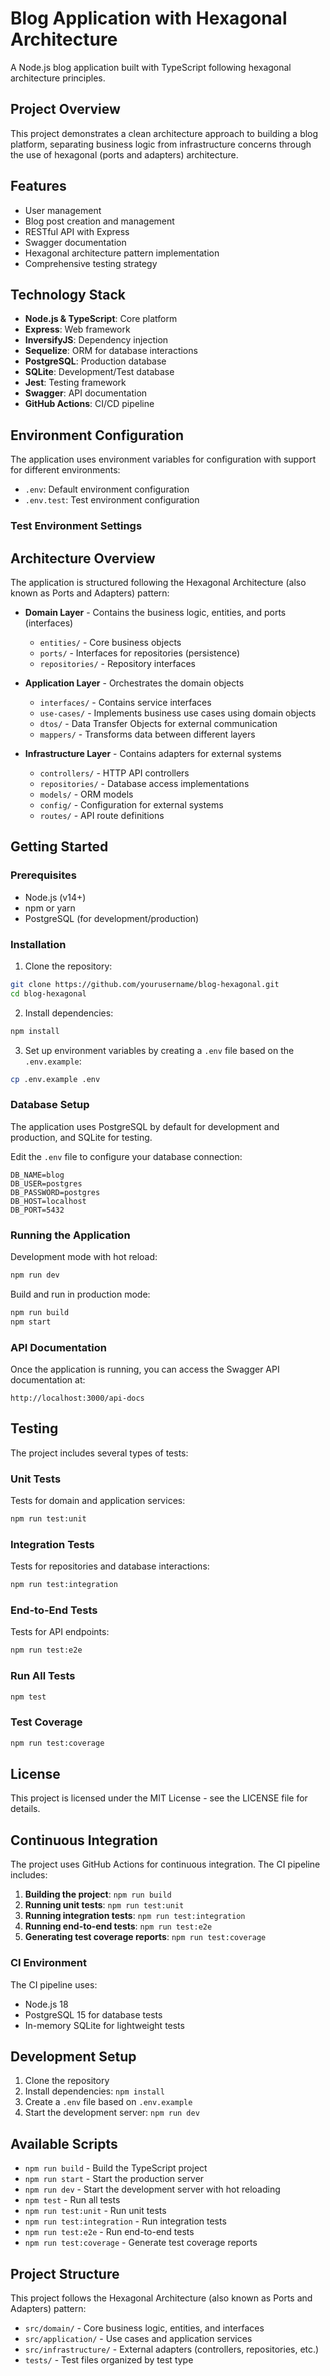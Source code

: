# Blog Application with Hexagonal Architecture

A Node.js blog application built with TypeScript following hexagonal architecture principles.

## Project Overview

This project demonstrates a clean architecture approach to building a blog platform, separating business logic from infrastructure concerns through the use of hexagonal (ports and adapters) architecture.

## Features

- User management
- Blog post creation and management
- RESTful API with Express
- Swagger documentation
- Hexagonal architecture pattern implementation
- Comprehensive testing strategy

## Technology Stack

- **Node.js & TypeScript**: Core platform
- **Express**: Web framework
- **InversifyJS**: Dependency injection
- **Sequelize**: ORM for database interactions
- **PostgreSQL**: Production database
- **SQLite**: Development/Test database
- **Jest**: Testing framework
- **Swagger**: API documentation
- **GitHub Actions**: CI/CD pipeline

## Environment Configuration

The application uses environment variables for configuration with support for different environments:

- `.env`: Default environment configuration
- `.env.test`: Test environment configuration

### Test Environment Settings

## Architecture Overview

The application is structured following the Hexagonal Architecture (also known as Ports and Adapters) pattern:

- **Domain Layer** - Contains the business logic, entities, and ports (interfaces)
  - `entities/` - Core business objects
  - `ports/` - Interfaces for repositories (persistence)
  - `repositories/` - Repository interfaces

- **Application Layer** - Orchestrates the domain objects
  - `interfaces/` - Contains service interfaces
  - `use-cases/` - Implements business use cases using domain objects
  - `dtos/` - Data Transfer Objects for external communication
  - `mappers/` - Transforms data between different layers

- **Infrastructure Layer** - Contains adapters for external systems
  - `controllers/` - HTTP API controllers
  - `repositories/` - Database access implementations
  - `models/` - ORM models
  - `config/` - Configuration for external systems
  - `routes/` - API route definitions

## Getting Started

### Prerequisites

- Node.js (v14+)
- npm or yarn
- PostgreSQL (for development/production)

### Installation

1. Clone the repository:
```bash
git clone https://github.com/yourusername/blog-hexagonal.git
cd blog-hexagonal
```

2. Install dependencies:
```bash
npm install
```

3. Set up environment variables by creating a `.env` file based on the `.env.example`:
```bash
cp .env.example .env
```

### Database Setup

The application uses PostgreSQL by default for development and production, and SQLite for testing.

Edit the `.env` file to configure your database connection:
```
DB_NAME=blog
DB_USER=postgres
DB_PASSWORD=postgres
DB_HOST=localhost
DB_PORT=5432
```

### Running the Application

Development mode with hot reload:
```bash
npm run dev
```

Build and run in production mode:
```bash
npm run build
npm start
```

### API Documentation

Once the application is running, you can access the Swagger API documentation at:
```
http://localhost:3000/api-docs
```

## Testing

The project includes several types of tests:

### Unit Tests

Tests for domain and application services:
```bash
npm run test:unit
```

### Integration Tests

Tests for repositories and database interactions:
```bash
npm run test:integration
```

### End-to-End Tests

Tests for API endpoints:
```bash
npm run test:e2e
```

### Run All Tests

```bash
npm test
```

### Test Coverage

```bash
npm run test:coverage
```

## License

This project is licensed under the MIT License - see the LICENSE file for details.

## Continuous Integration

The project uses GitHub Actions for continuous integration. The CI pipeline includes:

1. **Building the project**: `npm run build`
2. **Running unit tests**: `npm run test:unit`
3. **Running integration tests**: `npm run test:integration`
4. **Running end-to-end tests**: `npm run test:e2e`
5. **Generating test coverage reports**: `npm run test:coverage`

### CI Environment

The CI pipeline uses:
- Node.js 18
- PostgreSQL 15 for database tests
- In-memory SQLite for lightweight tests

## Development Setup

1. Clone the repository
2. Install dependencies: `npm install`
3. Create a `.env` file based on `.env.example`
4. Start the development server: `npm run dev`

## Available Scripts

- `npm run build` - Build the TypeScript project
- `npm run start` - Start the production server
- `npm run dev` - Start the development server with hot reloading
- `npm test` - Run all tests
- `npm run test:unit` - Run unit tests
- `npm run test:integration` - Run integration tests
- `npm run test:e2e` - Run end-to-end tests
- `npm run test:coverage` - Generate test coverage reports

## Project Structure

This project follows the Hexagonal Architecture (also known as Ports and Adapters) pattern:

- `src/domain/` - Core business logic, entities, and interfaces
- `src/application/` - Use cases and application services
- `src/infrastructure/` - External adapters (controllers, repositories, etc.)
- `tests/` - Test files organized by test type 